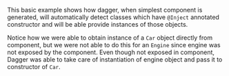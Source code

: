 
This basic example shows how dagger, when simplest component is generated,
will automatically detect classes which have `@Inject` annotated constructor and 
will be able provide instances of those objects.

Notice how we were able to obtain instance of a `Car` object directly from component, but
we were not able to do this for an `Engine` since engine was not exposed by the component.
Even though not exposed in component, Dagger was able to take care of instantiation of engine
object and pass it to constructor of `Car`.

